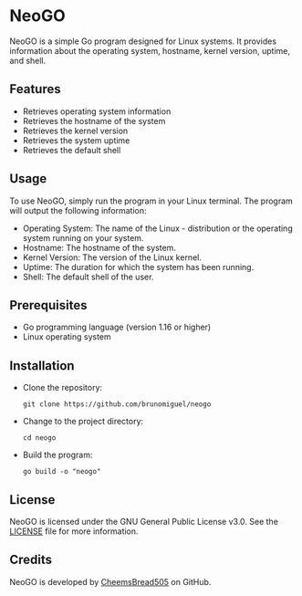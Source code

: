 # NeoGO

NeoGO is a simple Go program designed for Linux systems. It provides information about the operating system, hostname, kernel version, uptime, and shell.

## Features

- Retrieves operating system information
- Retrieves the hostname of the system
- Retrieves the kernel version
- Retrieves the system uptime
- Retrieves the default shell

## Usage

To use NeoGO, simply run the program in your Linux terminal. The program will output the following information:

- Operating System: The name of the Linux - distribution or the operating system running on your system.
- Hostname: The hostname of the system.
- Kernel Version: The version of the Linux kernel.
- Uptime: The duration for which the system has been running.
- Shell: The default shell of the user.

## Prerequisites

- Go programming language (version 1.16 or higher)
- Linux operating system

## Installation

- Clone the repository:
  
      git clone https://github.com/brunomiguel/neogo

- Change to the project directory:
  
      cd neogo

- Build the program:

      go build -o "neogo"

## License

NeoGO is licensed under the GNU General Public License v3.0. See the [LICENSE](https://github.com/CheemsBread505/neogo/blob/main/LICENSE) file for more information.

## Credits

NeoGO is developed by [CheemsBread505](https://github.com/CheemsBread505) on GitHub.
